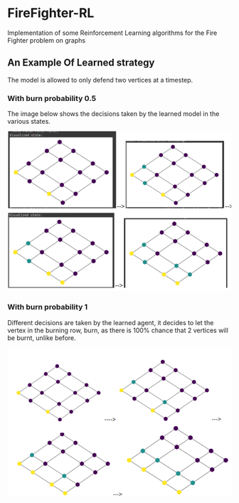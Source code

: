 # FireFighter-RL
Implementation of some Reinforcement Learning algorithms for the Fire Fighter problem on graphs

## An Example Of Learned strategy
The model is allowed to only defend two vertices at a timestep.
### With burn probability 0.5

The image below shows the decisions taken by the learned model in the various states.

![](images/4by4grid_2fires_fireprob0.5.png)

### With burn probability 1
Different decisions are taken by the learned agent, it decides to let the vertex in the burning row, burn, as there is 100% chance that 2 vertices will be burnt, unlike before. 

![](images/4by4grid_2fires_fireprob1.png)